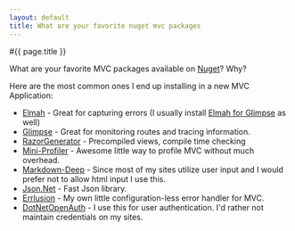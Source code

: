 ```yaml
---
layout: default
title: What are your favorite nuget mvc packages
---
```

#{{ page.title }}

What are your favorite MVC packages available on <a href="http://nuget.org">Nuget</a>? Why?

Here are the most common ones I end up installing in a new MVC Application:

<ul>
<li><a href="http://nuget.org/List/Package/Elmah">Elmah</a> - Great for capturing errors (I usually install <a href="http://nuget.org/List/Packages/Glimpse.Elmah">Elmah for Glimpse</a> as well)</li>
<li><a href="http://nuget.org/List/Package/Glimpse">Glimpse</a> - Great for monitoring routes and tracing information.</li>
<li><a href="http://nuget.org/List/Packages/RazorGenerator.Mvc">RazorGenerator</a> - Precompiled views, compile time checking</li>
<li><a href="http://nuget.org/List/Package/MiniProfiler.MVC3">Mini-Profiler</a> - Awesome little way to profile MVC without much overhead.</li>
<li><a href="http://nuget.org/List/Packages/MarkdownDeep.Full">Markdown-Deep</a> - Since most of my sites utilize user input and I would prefer not to allow html input I use this.</li>
<li><a href="http://nuget.org/List/Packages/Newtonsoft.Json">Json.Net</a> - Fast Json library.</li>
<li><a href="http://nuget.org/List/Packages/Errlusion">Errlusion</a> - My own little configuration-less error handler for MVC.</li>
<li><a href="http://nuget.org/List/Packages/DotNetOpenAuth">DotNetOpenAuth</a> - I use this for user authentication. I'd rather not maintain credentials on my sites.</li>
</ul>